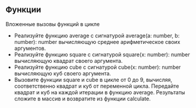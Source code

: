 ## Функции

Вложенные вызовы функций в цикле

- Реализуйте функцию average с сигнатурой average(a: number, b: number): number вычисляющую среднее арифметическое своих аргументов.
- Реализуйте функцию square с сигнатурой square(x: number): number вычисляющую квадрат своего аргумента.
- Реализуйте функцию cube с сигнатурой cube(x: number): number вычисляющую куб своего аргумента.
- Вызовите функции square и cube в цикле от 0 до 9, вычисляя, соответственно квадрат и куб от переменной цикла. Передайте квадрат и куб на каждой итерации в функцию average. Результаты сложите в массив и возвратите из функции calculate.

